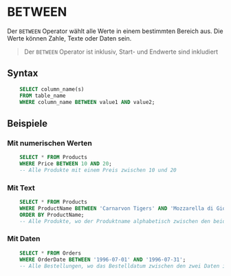 # BETWEEN

<show-structure depth="2" />

Der `BETWEEN` Operator wählt alle Werte in einem bestimmten Bereich aus. Die Werte können Zahle, Texte oder Daten sein.

> Der `BETWEEN` Operator ist inklusiv, Start- und Endwerte sind inkludiert

## Syntax

```SQL
    SELECT column_name(s)
    FROM table_name
    WHERE column_name BETWEEN value1 AND value2;
```

## Beispiele

### Mit numerischen Werten

```SQL
    SELECT * FROM Products
    WHERE Price BETWEEN 10 AND 20;
    -- Alle Produkte mit einem Preis zwischen 10 und 20
```

### Mit Text

```SQL
    SELECT * FROM Products
    WHERE ProductName BETWEEN 'Carnarvon Tigers' AND 'Mozzarella di Giovanni'
    ORDER BY ProductName;
    -- Alle Produkte, wo der Produktname alphabetisch zwischen den beiden Werten ist
```

### Mit Daten

```SQL
    SELECT * FROM Orders
    WHERE OrderDate BETWEEN '1996-07-01' AND '1996-07-31';
    -- Alle Bestellungen, wo das Bestelldatum zwischen den zwei Daten ist
```